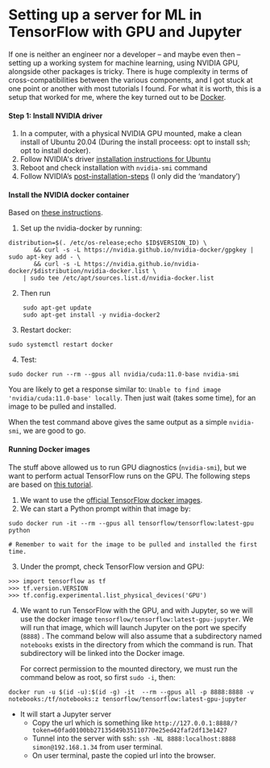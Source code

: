 # Setting up a server for ML in TensorFlow with GPU and Jupyter

If one is neither an engineer nor a developer &ndash; and maybe even then &ndash; setting up a working system for machine learning, using NVIDIA GPU, alongside other packages is tricky. There is huge complexity in terms of cross-compatibilities between the various components, and I got stuck at one point or another with most tutorials I found. For what it is worth, this is a setup that worked for me, where the key turned out to be [Docker](https://www.docker.com/).

#### Step 1: Install NVIDIA driver

1. In a computer, with a physical NVIDIA GPU mounted, make a clean install of Ubuntu 20.04 (During the install proceess: opt to install ssh; opt to install docker).
2. Follow NVIDIA's driver [installation instructions for Ubuntu](https://docs.nvidia.com/datacenter/tesla/tesla-installation-notes/index.html#ubuntu-lts)
3. Reboot and check installation with `nvidia-smi` command
4. Follow NVIDIA’s [post-installation-steps](https://docs.nvidia.com/cuda/cuda-installation-guide-linux/index.html#post-installation-actions ) (I only did the ‘mandatory’)


#### Install the NVIDIA docker container

Based on [these instructions](https://docs.nvidia.com/datacenter/cloud-native/container-toolkit/install-guide.html#docker).

1. Set up the nvidia-docker by running:

```
distribution=$(. /etc/os-release;echo $ID$VERSION_ID) \
       && curl -s -L https://nvidia.github.io/nvidia-docker/gpgkey | sudo apt-key add - \
       && curl -s -L https://nvidia.github.io/nvidia-docker/$distribution/nvidia-docker.list \
	| sudo tee /etc/apt/sources.list.d/nvidia-docker.list

```


2. Then run 
```
    sudo apt-get update
    sudo apt-get install -y nvidia-docker2
```

3. Restart docker:

```
sudo systemctl restart docker
````


4. Test:

```
sudo docker run --rm --gpus all nvidia/cuda:11.0-base nvidia-smi
```

You are likely to get a response similar to: `Unable to find image 'nvidia/cuda:11.0-base' locally`. Then just wait (takes some time), for an image to be pulled and installed.

When the test command above gives the same output as a simple `nvidia-smi`, we are good to go.


#### Running Docker images

The stuff above allowed us to run GPU diagnostics (`nvidia-smi`), but we want to perform actual TensorFlow runs on the GPU. The following steps are based on [this tutorial](https://blog.softwaremill.com/setting-up-tensorflow-with-gpu-acceleration-the-quick-way-add80cd5c988).

1. We want to use the [official TensorFlow docker images](https://hub.docker.com/r/tensorflow/tensorflow).
2. We can start a Python prompt within that image by:

```
sudo docker run -it --rm --gpus all tensorflow/tensorflow:latest-gpu python

# Remember to wait for the image to be pulled and installed the first time.
```

3. Under the prompt, check TensorFlow version and GPU:

```
>>> import tensorflow as tf
>>> tf.version.VERSION
>>> tf.config.experimental.list_physical_devices('GPU')
```

4. We want to run TensorFlow with the GPU, and with Jupyter, so we will use the docker image `tensorflow/tensorflow:latest-gpu-jupyter`. We will run that image, which will launch Jupyter on the port we specify (`8888`) . The command below will also assume that a subdirectory named `notebooks` exists in the directory from which the command is run. That subdirectory will be linked into the Docker image.

	For correct permission to the mounted directory, we must run the command below as root, so first `sudo -i`, then:



```
docker run -u $(id -u):$(id -g) -it  --rm --gpus all -p 8888:8888 -v notebooks:/tf/notebooks:z tensorflow/tensorflow:latest-gpu-jupyter
```

-	It will start a Jupyter server
	-	Copy the url which is something like `http://127.0.0.1:8888/?token=60fad0100bb27135d49b35110770e25ed42faf2df13e1427` 
	-	Tunnel into the server with ssh: `ssh -NL 8888:localhost:8888 simon@192.168.1.34` from user terminal.
	-	On user terminal, paste the copied url into the browser.
